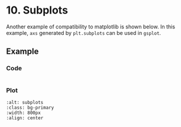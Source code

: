# 10. Subplots

Another example of compatibility to matplotlib is shown below. In this example, `axs` generated by `plt.subplots` can be used in `gsplot`.

## Example

### Code

```{literalinclude} ../../../demo/10_subplots/subplots.py
```

### Plot

```{image} ../../../demo/10_subplots/subplots.png
:alt: subplots
:class: bg-primary
:width: 800px
:align: center
```
